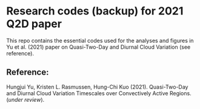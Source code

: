 # Research codes (backup) for 2021 Q2D paper

This repo contains the essential codes used for the analyses and figures in Yu et al. (2021) paper on Quasi-Two-Day and Diurnal Cloud Variation (see reference).

## Reference:
Hungjui Yu, Kristen L. Rasmussen, Hung-Chi Kuo (2021). Quasi-Two-Day and Diurnal Cloud Variation Timescales over Convectively Active Regions. (*under review*).
